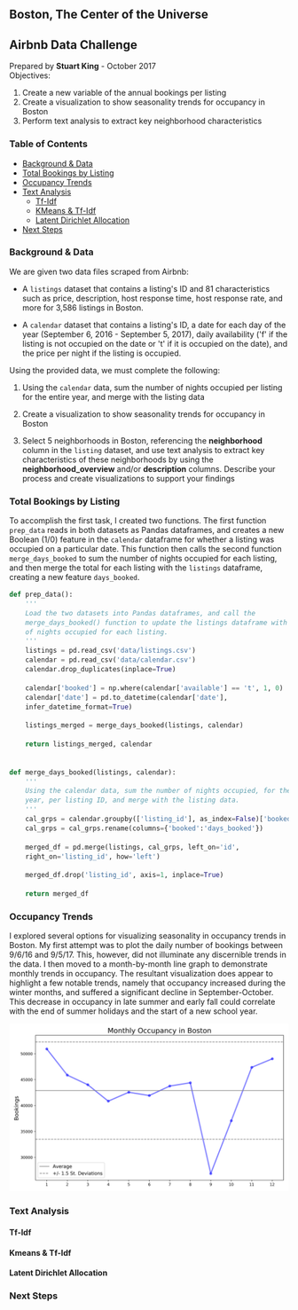 ## Boston, The Center of the Universe

## Airbnb Data Challenge
Prepared by **Stuart King** - October 2017  
Objectives:
1. Create a new variable of the annual bookings per listing
2. Create a visualization to show seasonality trends for occupancy in Boston
3. Perform text analysis to extract key neighborhood characteristics

### Table of Contents
- [Background & Data](#background-&-data)
- [Total Bookings by Listing](#total-bookings-by-listing)
- [Occupancy Trends](#occupancy-trends)
- [Text Analysis](#text-analysis)
  * [Tf-Idf](#tf-idf)
  * [KMeans & Tf-Idf](#KMeans-&-tf-idf)
  * [Latent Dirichlet Allocation](#latent-dirichlet-allocation)
- [Next Steps](#next-steps)

### Background & Data
We are given two data files scraped from Airbnb:
* A `listings` dataset that contains a listing's ID and 81 characteristics such as price, description, host response time, host response rate, and more for 3,586 listings in Boston.

* A `calendar` dataset that contains a listing's ID, a date for each day of the year (September 6, 2016 - September 5, 2017), daily availability ('f' if the listing is not occupied on the date or 't' if it is occupied on the date), and the price per night if the listing is occupied.  

Using the provided data, we must complete the following:
1. Using the `calendar` data, sum the number of nights occupied per listing for the entire year, and merge with the listing data

2. Create a visualization to show seasonality trends for occupancy in Boston

3. Select 5 neighborhoods in Boston, referencing the **neighborhood** column in the `listing` dataset, and use text analysis to extract key characteristics of these neighborhoods by using the **neighborhood_overview** and/or **description** columns. Describe your process and create visualizations to support your findings

### Total Bookings by Listing
To accomplish the first task, I created two functions. The first function `prep_data` reads in both datasets as Pandas dataframes, and creates a new Boolean (1/0) feature in the `calendar` dataframe for whether a listing was occupied on a particular date. This function then calls the second function `merge_days_booked` to sum the number of nights occupied for each listing, and then merge the total for each listing with the `listings` dataframe, creating a new feature `days_booked`.
```python
def prep_data():
    '''
    Load the two datasets into Pandas dataframes, and call the
    merge_days_booked() function to update the listings dataframe with the sum
    of nights occupied for each listing.
    '''
    listings = pd.read_csv('data/listings.csv')
    calendar = pd.read_csv('data/calendar.csv')
    calendar.drop_duplicates(inplace=True)

    calendar['booked'] = np.where(calendar['available'] == 't', 1, 0)
    calendar['date'] = pd.to_datetime(calendar['date'],
    infer_datetime_format=True)

    listings_merged = merge_days_booked(listings, calendar)

    return listings_merged, calendar


def merge_days_booked(listings, calendar):
    '''
    Using the calendar data, sum the number of nights occupied, for the entire
    year, per listing ID, and merge with the listing data.
    '''
    cal_grps = calendar.groupby(['listing_id'], as_index=False)['booked'].sum()
    cal_grps = cal_grps.rename(columns={'booked':'days_booked'})

    merged_df = pd.merge(listings, cal_grps, left_on='id',
    right_on='listing_id', how='left')

    merged_df.drop('listing_id', axis=1, inplace=True)

    return merged_df
```
### Occupancy Trends
I explored several options for visualizing seasonality in occupancy trends in Boston. My first attempt was to plot the daily number of bookings between 9/6/16 and 9/5/17. This, however, did not illuminate any discernible trends in the data. I then moved to a month-by-month line graph to demonstrate monthly trends in occupancy. The resultant visualization does appear to highlight a few notable trends, namely that occupancy increased during the winter months, and suffered a significant decline in September-October. This decrease in occupancy in late summer and early fall could correlate with the end of summer holidays and the start of a new school year.

![](img/monthly_occupancy.png "Monthly Occupancy")

### Text Analysis

#### Tf-Idf

#### Kmeans & Tf-Idf

#### Latent Dirichlet Allocation

### Next Steps
